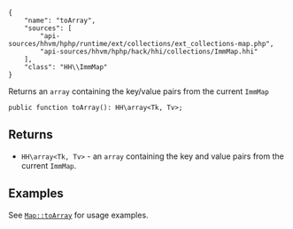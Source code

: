 ``` yamlmeta
{
    "name": "toArray",
    "sources": [
        "api-sources/hhvm/hphp/runtime/ext/collections/ext_collections-map.php",
        "api-sources/hhvm/hphp/hack/hhi/collections/ImmMap.hhi"
    ],
    "class": "HH\\ImmMap"
}
```




Returns an ` array ` containing the key/value pairs from the current
`` ImmMap ``




``` Hack
public function toArray(): HH\array<Tk, Tv>;
```




## Returns




+ ` HH\array<Tk, Tv> ` - an `` array `` containing the key and value pairs from the current
  ``` ImmMap ```.




## Examples




See [` Map::toArray `](</hack/reference/class/Map/toArray/#examples>) for usage examples.
<!-- HHAPIDOC -->
